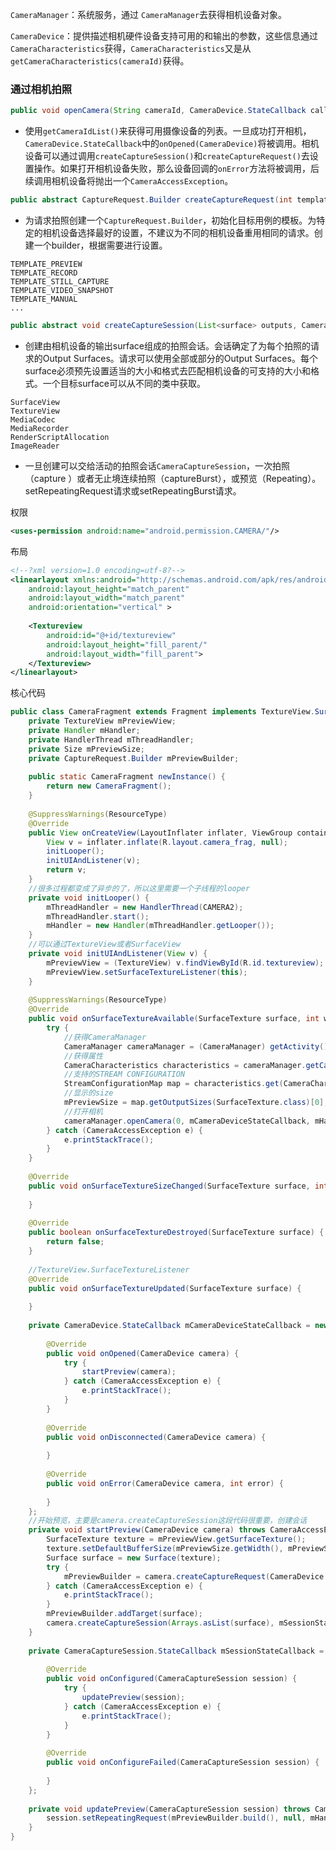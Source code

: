 `CameraManager`：系统服务，通过 `CameraManager`去获得相机设备对象。

`CameraDevice`：提供描述相机硬件设备支持可用的和输出的参数，这些信息通过`CameraCharacteristics`获得，`CameraCharacteristics`又是从`getCameraCharacteristics(cameraId)`获得。

### 通过相机拍照

```Java
public void openCamera(String cameraId, CameraDevice.StateCallback callback, Handler handler)
```

- 使用`getCameraIdList()`来获得可用摄像设备的列表。一旦成功打开相机，`CameraDevice.StateCallback`中的`onOpened(CameraDevice)`将被调用。相机设备可以通过调用`createCaptureSession()`和`createCaptureRequest()`去设置操作。如果打开相机设备失败，那么设备回调的`onError`方法将被调用，后续调用相机设备将抛出一个`CameraAccessException`。

```Java
public abstract CaptureRequest.Builder createCaptureRequest(int templateType)
```

- 为请求拍照创建一个`CaptureRequest.Builder`，初始化目标用例的模板。为特定的相机设备选择最好的设置，不建议为不同的相机设备重用相同的请求。创建一个builder，根据需要进行设置。
```
TEMPLATE_PREVIEW
TEMPLATE_RECORD
TEMPLATE_STILL_CAPTURE
TEMPLATE_VIDEO_SNAPSHOT
TEMPLATE_MANUAL
...
```

```Java
public abstract void createCaptureSession(List<surface> outputs, CameraCaptureSession.StateCallback callback, Handler handler)
```

- 创建由相机设备的输出surface组成的拍照会话。会话确定了为每个拍照的请求的Output Surfaces。请求可以使用全部或部分的Output Surfaces。每个surface必须预先设置适当的大小和格式去匹配相机设备的可支持的大小和格式。一个目标surface可以从不同的类中获取。
```
SurfaceView
TextureView
MediaCodec
MediaRecorder
RenderScriptAllocation
ImageReader
```

- 一旦创建可以交给活动的拍照会话`CameraCaptureSession`，一次拍照（capture ）或者无止境连续拍照（captureBurst），或预览（Repeating）。setRepeatingRequest请求或setRepeatingBurst请求。



权限
```xml
<uses-permission android:name="android.permission.CAMERA/"/>
```

布局
```xml
<!--?xml version=1.0 encoding=utf-8?-->
<linearlayout xmlns:android="http://schemas.android.com/apk/res/android"
    android:layout_height="match_parent"
    android:layout_width="match_parent"
    android:orientation="vertical" >
 
    <Textureview
        android:id="@+id/textureview"
        android:layout_height="fill_parent/"
        android:layout_width="fill_parent">
    </Textureview>
</linearlayout>
```

核心代码

```Java
public class CameraFragment extends Fragment implements TextureView.SurfaceTextureListener {
    private TextureView mPreviewView;
    private Handler mHandler;
    private HandlerThread mThreadHandler;
    private Size mPreviewSize;
    private CaptureRequest.Builder mPreviewBuilder;
 
    public static CameraFragment newInstance() {
        return new CameraFragment();
    }
 
    @SuppressWarnings(ResourceType)
    @Override
    public View onCreateView(LayoutInflater inflater, ViewGroup container, Bundle savedInstanceState) {
        View v = inflater.inflate(R.layout.camera_frag, null);
        initLooper();
        initUIAndListener(v);
        return v;
    }
    //很多过程都变成了异步的了，所以这里需要一个子线程的looper
    private void initLooper() {
        mThreadHandler = new HandlerThread(CAMERA2);
        mThreadHandler.start();
        mHandler = new Handler(mThreadHandler.getLooper());
    }
    //可以通过TextureView或者SurfaceView
    private void initUIAndListener(View v) {
        mPreviewView = (TextureView) v.findViewById(R.id.textureview);
        mPreviewView.setSurfaceTextureListener(this);
    }
 
    @SuppressWarnings(ResourceType)
    @Override
    public void onSurfaceTextureAvailable(SurfaceTexture surface, int width, int height) {
        try {
            //获得CameraManager
            CameraManager cameraManager = (CameraManager) getActivity().getSystemService(Context.CAMERA_SERVICE);
            //获得属性
            CameraCharacteristics characteristics = cameraManager.getCameraCharacteristics(0);
            //支持的STREAM CONFIGURATION
            StreamConfigurationMap map = characteristics.get(CameraCharacteristics.SCALER_STREAM_CONFIGURATION_MAP);
            //显示的size
            mPreviewSize = map.getOutputSizes(SurfaceTexture.class)[0];
            //打开相机
            cameraManager.openCamera(0, mCameraDeviceStateCallback, mHandler);
        } catch (CameraAccessException e) {
            e.printStackTrace();
        }
    }
 
    @Override
    public void onSurfaceTextureSizeChanged(SurfaceTexture surface, int width, int height) {
 
    }
 
    @Override
    public boolean onSurfaceTextureDestroyed(SurfaceTexture surface) {
        return false;
    }
 
    //TextureView.SurfaceTextureListener
    @Override
    public void onSurfaceTextureUpdated(SurfaceTexture surface) {
 
    }
 
    private CameraDevice.StateCallback mCameraDeviceStateCallback = new CameraDevice.StateCallback() {
 
        @Override
        public void onOpened(CameraDevice camera) {
            try {
                startPreview(camera);
            } catch (CameraAccessException e) {
                e.printStackTrace();
            }
        }
 
        @Override
        public void onDisconnected(CameraDevice camera) {
 
        }
 
        @Override
        public void onError(CameraDevice camera, int error) {
 
        }
    };
    //开始预览，主要是camera.createCaptureSession这段代码很重要，创建会话
    private void startPreview(CameraDevice camera) throws CameraAccessException {
        SurfaceTexture texture = mPreviewView.getSurfaceTexture();
        texture.setDefaultBufferSize(mPreviewSize.getWidth(), mPreviewSize.getHeight());
        Surface surface = new Surface(texture);
        try {
            mPreviewBuilder = camera.createCaptureRequest(CameraDevice.TEMPLATE_PREVIEW);
        } catch (CameraAccessException e) {
            e.printStackTrace();
        }
        mPreviewBuilder.addTarget(surface);
        camera.createCaptureSession(Arrays.asList(surface), mSessionStateCallback, mHandler);
    }
 
    private CameraCaptureSession.StateCallback mSessionStateCallback = new CameraCaptureSession.StateCallback() {
 
        @Override
        public void onConfigured(CameraCaptureSession session) {
            try {
                updatePreview(session);
            } catch (CameraAccessException e) {
                e.printStackTrace();
            }
        }
 
        @Override
        public void onConfigureFailed(CameraCaptureSession session) {
 
        }
    };
 
    private void updatePreview(CameraCaptureSession session) throws CameraAccessException {
        session.setRepeatingRequest(mPreviewBuilder.build(), null, mHandler);
    }
}
```